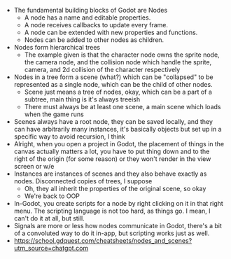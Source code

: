 - The fundamental building blocks of Godot are Nodes
    - A node has a name and editable properties.
    - A node receives callbacks to update every frame.
    - A node can be extended with new properties and functions.
    - Nodes can be added to other nodes as children.
- Nodes form hierarchical trees
    - The example given is that the character node owns the sprite node, the camera node, and the collision node which handle the sprite, camera, and 2d collision of the character respectively
- Nodes in a tree form a scene (what?) which can be "collapsed" to be represented as a single node, which can be the child of other nodes.
    - Scene just means a tree of nodes, okay, which can be a part of a subtree, main thing is it's always treeish
    - There must always be at least one scene, a main scene which loads when the game runs
- Scenes always have a root node, they can be saved locally, and they can have arbitrarily many instances, it's basically objects but set up in a specific way to avoid recursion, I think
- Alright, when you open a project in Godot, the placement of things in the canvas actually matters a lot, you have to put thing down and to the right of the origin (for some reason) or they won't render in the view screen or w/e
- Instances are instances of scenes and they also behave exactly as nodes. Disconnected copies of trees, I suppose
    - Oh, they all inherit the properties of the original scene, so okay
    - We're back to OOP
- In-Godot, you create scripts for a node by right clicking on it in that right menu. The scripting language is not too hard, as things go. I mean, I can't do it at all, but still.
- Signals are more or less how nodes communicate in Godot, there's a bit of a convoluted way to do it in-app, but scripting works just as well.
- https://school.gdquest.com/cheatsheets/nodes_and_scenes?utm_source=chatgpt.com
